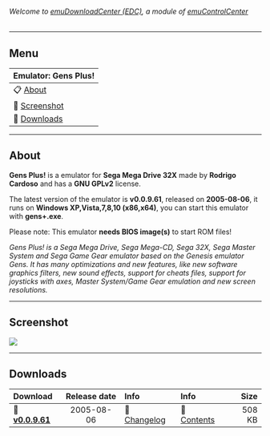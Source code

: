 ###### Welcome to [emuDownloadCenter (EDC)](https://github.com/PhoenixInteractiveNL/emuDownloadCenter/wiki/), a module of [emuControlCenter](https://github.com/PhoenixInteractiveNL/emuControlCenter/wiki/)
***
## Menu
| **Emulator: Gens Plus!** |
|:---------|
| :clipboard: [About](#about) |
| :sunrise: [Screenshot](#screenshot) |
| :floppy_disk: [Downloads](#downloads) |
***
## About
**Gens Plus!** is a emulator for **Sega Mega Drive 32X** made by **Rodrigo Cardoso** and has a **GNU GPLv2** license.

The latest version of the emulator is **v0.0.9.61**, released on **2005-08-06**, it runs on **Windows XP,Vista,7,8,10 (x86,x64)**, you can start this emulator with **gens+.exe**.

Please note: This emulator **needs BIOS image(s)** to start ROM files!

_Gens Plus! is a Sega Mega Drive, Sega Mega-CD, Sega 32X, Sega Master System and Sega Game Gear emulator based on the Genesis emulator Gens. It has many optimizations and new features, like new software graphics filters, new sound effects, support for cheats files, support for joysticks with axes, Master System/Game Gear emulation and new screen resolutions._
***
## Screenshot
![](https://raw.githubusercontent.com/PhoenixInteractiveNL/emuDownloadCenter/master/hooks/gensplus/screen.jpg)
***
## Downloads
| Download | Release date  | Info       | Info       | Size       |
|:---------|:-------------:|:-----------|:-----------|-----------:|
| :floppy_disk: [**v0.0.9.61**](https://github.com/PhoenixInteractiveNL/edc-repo0001/raw/master/gensplus/0.0.9.61.7z) | 2005-08-06 | :page_facing_up: [Changelog](https://github.com/PhoenixInteractiveNL/edc-repo0001/blob/master/gensplus/0.0.9.61_changelog.txt) | :mag_right: [Contents](https://github.com/PhoenixInteractiveNL/edc-repo0001/blob/master/gensplus/0.0.9.61_contents.txt) | 508 KB |
